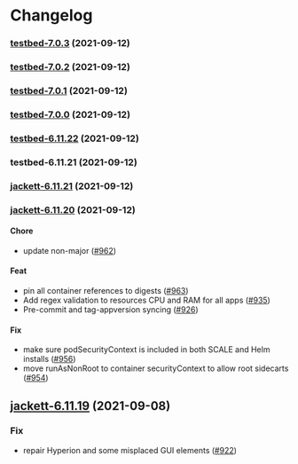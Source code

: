 # Changelog<br>


<a name="testbed-7.0.3"></a>
### [testbed-7.0.3](https://github.com/truecharts/apps/compare/testbed-7.0.2...testbed-7.0.3) (2021-09-12)



<a name="testbed-7.0.2"></a>
### [testbed-7.0.2](https://github.com/truecharts/apps/compare/testbed-7.0.1...testbed-7.0.2) (2021-09-12)



<a name="testbed-7.0.1"></a>
### [testbed-7.0.1](https://github.com/truecharts/apps/compare/testbed-7.0.0...testbed-7.0.1) (2021-09-12)



<a name="testbed-7.0.0"></a>
### [testbed-7.0.0](https://github.com/truecharts/apps/compare/testbed-6.11.22...testbed-7.0.0) (2021-09-12)



<a name="testbed-6.11.22"></a>
### [testbed-6.11.22](https://github.com/truecharts/apps/compare/testbed-6.11.21...testbed-6.11.22) (2021-09-12)



<a name="testbed-6.11.21"></a>
### testbed-6.11.21 (2021-09-12)



<a name="jackett-6.11.21"></a>
### [jackett-6.11.21](https://github.com/truecharts/apps/compare/jackett-6.11.20...jackett-6.11.21) (2021-09-12)



<a name="jackett-6.11.20"></a>
### [jackett-6.11.20](https://github.com/truecharts/apps/compare/jackett-6.11.19...jackett-6.11.20) (2021-09-12)

#### Chore

* update non-major ([#962](https://github.com/truecharts/apps/issues/962))

#### Feat

* pin all container references to digests ([#963](https://github.com/truecharts/apps/issues/963))
* Add regex validation to resources CPU and RAM for all apps ([#935](https://github.com/truecharts/apps/issues/935))
* Pre-commit and tag-appversion syncing ([#926](https://github.com/truecharts/apps/issues/926))

#### Fix

* make sure podSecurityContext is included in both SCALE and Helm installs ([#956](https://github.com/truecharts/apps/issues/956))
* move runAsNonRoot to container securityContext to allow root sidecarts ([#954](https://github.com/truecharts/apps/issues/954))

<a name="jackett-6.11.19"></a>
## [jackett-6.11.19](https://github.com/truecharts/apps/compare/jackett-6.11.18...jackett-6.11.19) (2021-09-08)

### Fix

* repair Hyperion and some misplaced GUI elements ([#922](https://github.com/truecharts/apps/issues/922))
